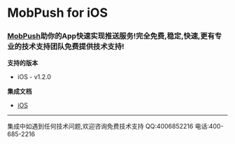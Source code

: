 
# MobPush for iOS
### [MobPush](http://mobpush.mob.com/)助你的App快速实现推送服务!完全免费,稳定,快速,更有专业的技术支持团队免费提供技术支持!

**支持的版本**

- iOS - v1.2.0

**集成文档**

- [iOS](http://wiki.mob.com/mobpush-for-ios/)

- - - - - 
集成中如遇到任何技术问题,欢迎咨询免费技术支持
QQ:4006852216
电话:400-685-2216


